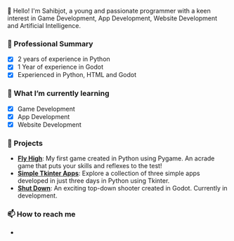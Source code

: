 👋 Hello! I'm Sahibjot, a young and passionate programmer with a keen interest in Game Development, App Development, Website Development and Artificial Intelligence.

### 💼 Professional Summary
- [X] 2 years of experience in Python
- [X] 1 Year of experience in Godot
- [X] Experienced in Python, HTML and Godot

### 🌱 What I’m currently learning
- [X] Game Development
- [X] App Development
- [X] Website Development  

### 🚀 Projects
- [**Fly High**](https://github.com/SahibjotDalla/Fly-High): My first game created in Python using Pygame. An acrade game that puts your skills and reflexes to the test!
- [**Simple Tkinter Apps**](https://github.com/SahibjotDalla/Simple-Tkinter-Apps): Explore a collection of three simple apps developed in just three days in Python using Tkinter.
- [**Shut Down**](https://github.com/SahibjotDev/Shut-Down): An exciting top-down shooter created in Godot. Currently in development.

### 📫 How to reach me
- [**Email**]: SahibjotDalla@gmail.com

